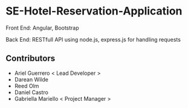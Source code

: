 # SE-Hotel-Reservation-Application

Front End: Angular, Bootstrap

Back End: RESTfull API using node.js, express.js for handling requests


## Contributors
 - Ariel Guerrero < Lead Developer >
 - Darean Wilde
 - Reed Olm
 - Daniel Castro
 - Gabriella Mariello < Project Manager >
